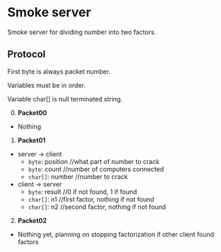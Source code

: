 # Smoke server

Smoke server for dividing number into two factors.

## Protocol

First byte is always packet number.

Variables must be in order.

Variable char[] is null terminated string.

0. **Packet00**
  * Nothing
1. **Packet01**
  * server -> client
    * `byte`: position //what part of number to crack
    * `byte`: count //number of computers connected
    * `char[]`: number //number to crack
  * client -> server
    * `byte`: result //0 if not found, 1 if found
    * `char[]`: n1 //first factor, nothing if not found
    * `char[]`: n2 //second factor, nothing if not found
2. **Packet02**
  * Nothing yet, planning on stopping factorization if other client found factors
